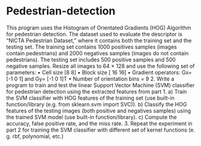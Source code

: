 # Pedestrian-detection
This program uses the Histogram of Orientated Gradients (HOG) Algorithm for
pedestrian detection. The dataset used to evaluate the descriptor is “NICTA Pedestrian
Dataset,” where it contains both the training set and the testing set. The training set contains
1000 positives samples (images contain pedestrians) and 2000 negatives samples (images do
not contain pedestrians). The testing set includes 500 positive samples and 500 negative
samples. Resize all images to 64 × 128 and use the following set of parameters:
• Cell size [8 8]
• Block size [ 16 16]
• Gradient operators: Gx= [-1 0 1] and Gy= [-1 0 1]T
• Number of orientation bins = 9
2. Write a program to train and test the linear Support Vector Machine (SVM) classifier for
pedestrian detection using the extracted features from part 1.
a) Train the SVM classifier with HOG features of the training set (use built-in
function/library (e.g. from sklearn.svm import SVC)).
b) Classify the HOG features of the testing images (both positive and negatives samples)
using the trained SVM model (use built-in function/library).
c) Compute the accuracy, false positive rate, and the miss rate.
3. Repeat the experiment in part 2 for training the SVM classifier with different set of kernel
functions (e. g. rbf, polynomial, etc.)
